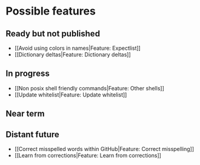 # Possible features

## Ready but not published
* [[Avoid using colors in names|Feature: Expectlist]]
* [[Dictionary deltas|Feature: Dictionary deltas]]

## In progress
* [[Non posix shell friendly commands|Feature: Other shells]]
* [[Update whitelist|Feature: Update whitelist]]

## Near term

## Distant future

* [[Correct misspelled words within GitHub|Feature: Correct misspelling]]
* [[Learn from corrections|Feature: Learn from corrections]]